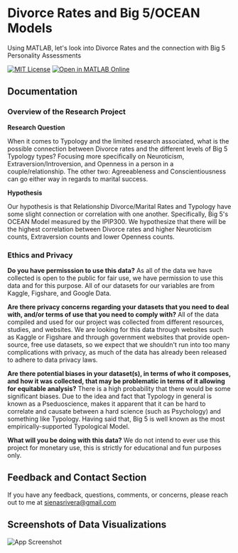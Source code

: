 
# Divorce Rates and Big 5/OCEAN Models
Using MATLAB, let's look into Divorce Rates and the connection with Big 5 Personality Assessments


[![MIT License](https://img.shields.io/badge/License-MIT-green.svg)](https://choosealicense.com/licenses/mit/)  [![Open in MATLAB Online](https://www.mathworks.com/images/responsive/global/open-in-matlab-online.svg)](https://matlab.mathworks.com/open/github/v1?repo=BellaIngenue/Divorce_Rates_And_Big_5&file=divorce_and_big5.mlx)

## Documentation
### Overview of the Research Project

**Research Question**

When it comes to Typology and the limited research associated, what is the possible connection between Divorce rates and the different levels of Big 5 Typology types? Focusing more specifically on Neuroticism, Extraversion/Introversion, and Openness in a person in a couple/relationship. The other two: Agreeableness and Conscientiousness can go either way in regards to marital success.

**Hypothesis**

Our hypothesis is that Relationship Divorce/Marital Rates and Typology have some slight connection or correlation with one another. Specifically, Big 5's OCEAN Model measured by the IPIP300. We hypothesize that there will be the highest correlation between Divorce rates and higher Neuroticism counts, Extraversion counts and lower Openness counts.

### Ethics and Privacy

**Do you have permisssion to use this data?** As all of the data we have collected is open to the public for fair use, we have permission to use this data and for this purpose. All of our datasets for our variables are from Kaggle, Figshare, and Google Data.

**Are there privacy concerns regarding your datasets that you need to deal with, and/or terms of use that you need to comply with?** All of the data compiled and used for our project was collected from different resources, studies, and websites. We are looking for this data through websites such as Kaggle or Figshare and through government websites that provide open-source, free use datasets, so we expect that we shouldn't run into too many complications with privacy, as much of the data has already been released to adhere to data privacy laws.

**Are there potential biases in your dataset(s), in terms of who it composes, and how it was collected, that may be problematic in terms of it allowing for equitable analysis?** There is a high probability that there would be some significant biases. Due to the idea and fact that Typology in general is known as a Pseduoscience, makes it apparent that it can be hard to correlate and causate between a hard science (such as Psychology) and something like Typology. Having said that, Big 5 is well known as the most empirically-supported Typological Model.

**What will you be doing with this data?** We do not intend to ever use this project for monetary use, this is strictly for educational and fun purposes only.
## Feedback and Contact Section

If you have any feedback, questions, comments, or concerns, please reach out to me at sienasrivera@gmail.com


## Screenshots of Data Visualizations

![App Screenshot]("")


